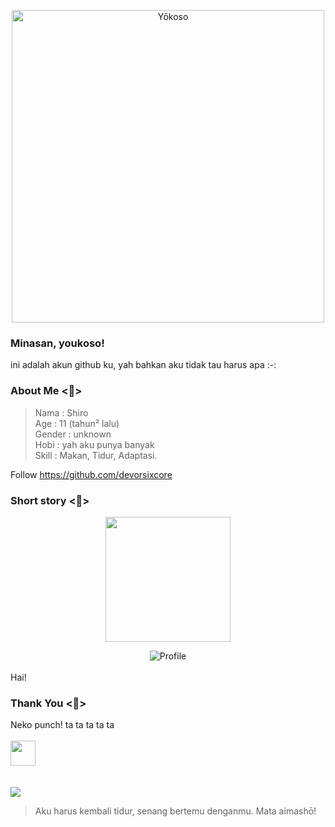 
<p align="center">
  <img src="https://files.catbox.moe/q7ihpu.jpg" width="500px" alt="Yōkoso">
</p>

### Minasan, youkoso!
ini adalah akun github ku, yah bahkan aku tidak tau harus apa :-:

### About Me <🪻>


> Nama   : Shiro <br>
> Age    : 11 (tahun² lalu) <br>
> Gender : unknown <br>
> Hobi   : yah aku punya banyak <br>
> Skill  : Makan, Tidur, Adaptasi.

Follow https://github.com/devorsixcore
### Short story <🌿>


<p align="center">
  <img src="https://files.catbox.moe/szp6b6.jpg" width="200" 
</p>
  <div align="center">
  <img src="https://komarev.com/ghpvc/?username=shiro-nesu&color=green&style=plastic&label=Dilihat" alt="Profile">
</div>

<br> 
Hai! <br>

### Thank You <🪷>
Neko punch! ta ta ta ta ta
<br><br>
<img src="https://user-images.githubusercontent.com/74038190/212284158-e840e285-664b-44d7-b79b-e264b5e54825.gif" height="40" />
<br><br><br>
<img src="https://ella.janitorai.com/events/ket.webp">
> Aku harus kembali tidur, senang bertemu denganmu. Mata aimashō!
